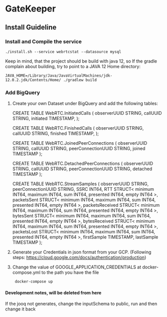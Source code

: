 # GateKeeper

## Install Guideline

### Install and Compile the service

    ./install.sh --service webrtcstat --datasource mysql

Keep in mind, that the project should be build with java 12, so If the gradle complain about building, try to point to a JAVA 12 Home directory:

    JAVA_HOME=/Library/Java/JavaVirtualMachines/jdk-12.0.2.jdk/Contents/Home/ ./gradlew build
    
### Add BigQuery

1. Create your own Dataset under BigQuery and add the following tables:
  
    
    CREATE TABLE WebRTC.InitiatedCalls 
    (
    observerUUID STRING, 
    callUUID STRING,
    initiated TIMESTAMP,
    );
    
    CREATE TABLE WebRTC.FinishedCalls 
    (
    observerUUID STRING, 
    callUUID STRING,
    finished TIMESTAMP,
    );
    
    CREATE TABLE WebRTC.JoinedPeerConnections 
    (
    observerUUID STRING, 
    callUUID STRING,
    peerConnectionUUID STRING,
    joined TIMESTAMP
    );
    
    CREATE TABLE WebRTC.DetachedPeerConnections 
    (
    observerUUID STRING, 
    callUUID STRING,
    peerConnectionUUID STRING,
    detached TIMESTAMP
    );
    
    
    CREATE TABLE WebRTC.StreamSamples
    (
        observerUUID STRING,
        peerConnectionUUID STRING,
        SSRC INT64,
        RTT STRUCT<
            minimum INT64,
            maximum INT64,
            sum INT64,
            presented INT64,
            empty INT64
        >,
        packetsSent STRUCT<
            minimum INT64,
            maximum INT64,
            sum INT64,
            presented INT64,
            empty INT64
        >,
        packetsReceived STRUCT<
            minimum INT64,
            maximum INT64,
            sum INT64,
            presented INT64,
            empty INT64
        >,
        bytesSent STRUCT<
            minimum INT64,
            maximum INT64,
            sum INT64,
            presented INT64,
            empty INT64
        >,
        bytesReceived STRUCT<
            minimum INT64,
            maximum INT64,
            sum INT64,
            presented INT64,
            empty INT64
        >,
        packetsLost STRUCT<
            minimum INT64,
            maximum INT64,
            sum INT64,
            presented INT64,
            empty INT64
        >,
        firstSample TIMESTAMP,
        lastSample TIMESTAMP
    );


2. Generate your Credentials in json format from your GCP. (Following steps: https://cloud.google.com/docs/authentication/production)

3. Change the value of GOOGLE_APPLICATION_CREDENTIALS at docker-compose.yml to the path you have the file

        
        docker-compose up



#### Development notes, will be deleted from here
If the jooq not generates, change the inputSchema to public, run and then change it back
